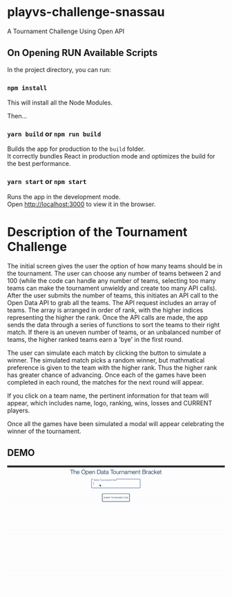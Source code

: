 # playvs-challenge-snassau
A Tournament Challenge Using Open API


## On Opening RUN Available Scripts

In the project directory, you can run:

### `npm install`

This will install all the Node Modules.

Then... 

### `yarn build` or `npm run build`

Builds the app for production to the `build` folder.<br />
It correctly bundles React in production mode and optimizes the build for the best performance.

### `yarn start` or `npm start`

Runs the app in the development mode.<br />
Open [http://localhost:3000](http://localhost:3000) to view it in the browser.


# Description of the Tournament Challenge

The initial screen gives the user the option of how many teams should be in the tournament. The user can choose any number of teams between 2 and 100 (while the code can handle any number of teams, selecting too many teams can make the tournament unwieldy and create too many API calls). After the user submits the number of teams, this initiates an API call to the Open Data API to grab all the teams. The API request includes an array of teams. The array is arranged in order of rank, with the higher indices representing the higher the rank. Once the API calls are made, the app sends the data through a series of functions to sort the teams to their right match. If there is an uneven number of teams, or an unbalanced number of teams, the higher ranked teams earn a 'bye' in the first round. 

The user can simulate each match by clicking the button to simulate a winner. The simulated match picks a random winner, but mathmatical preference is given to the team with the higher rank. Thus the higher rank has greater chance of advancing. Once each of the games have been completed in each round, the matches for the next round will appear. 

If you click on a team name, the pertinent information for that team will appear, which includes name, logo, ranking, wins, losses and CURRENT players. 

Once all the games have been simulated a modal will appear celebrating the winner of the tournament.

## DEMO

![](tourneyBracket.gif)


